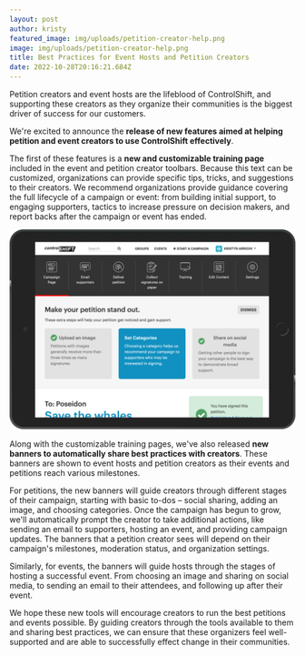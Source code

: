 ```yaml
---
layout: post
author: kristy
featured_image: img/uploads/petition-creator-help.png
image: img/uploads/petition-creator-help.png
title: Best Practices for Event Hosts and Petition Creators
date: 2022-10-28T20:16:21.684Z
---
```

Petition creators and event hosts are the lifeblood of ControlShift, and supporting these creators as they organize their communities is the biggest driver of success for our customers.

We're excited to announce the **release of new features aimed at helping petition and event creators to use ControlShift effectively**.

T﻿he first of these features is a **new and customizable training page** included in the event and petition creator toolbars. Because this text can be customized, organizations can provide specific tips, tricks, and suggestions to their creators. We recommend organizations provide guidance covering the full lifecycle of a campaign or event: from building initial support, to engaging supporters, tactics to increase pressure on decision makers, and report backs after the campaign or event has ended.

![Screenshot of Petition Creator View](img/uploads/petition-creator-help.png)

A﻿long with the customizable training pages, we've also released **new banners to automatically share best practices with creators**. These banners are shown to event hosts and petition creators as their events and petitions reach various milestones.

F﻿or petitions, the new banners will guide creators through different stages of their campaign, starting with basic to-dos – social sharing, adding an image, and choosing categories. Once the campaign has begun to grow, we'll automatically prompt the creator to take additional actions, like sending an email to supporters, hosting an event, and providing campaign updates. The banners that a petition creator sees will depend on their campaign's milestones, moderation status, and organization settings.

Similarly, for events, the banners will guide hosts through the stages of hosting a successful event. From choosing an image and sharing on social media, to sending an email to their attendees, and following up after their event. 

We hope these new tools will encourage creators to run the best petitions and events possible. By guiding creators through the tools available to them and sharing best practices, we can ensure that these organizers feel well-supported and are able to successfully effect change in their communities.





